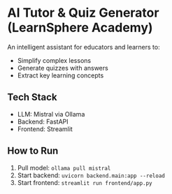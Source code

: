# AI Tutor & Quiz Generator (LearnSphere Academy)
An intelligent assistant for educators and learners to:
- Simplify complex lessons
- Generate quizzes with answers
- Extract key learning concepts
## Tech Stack
- LLM: Mistral via Ollama
- Backend: FastAPI
- Frontend: Streamlit
## How to Run
1. Pull model: `ollama pull mistral`
2. Start backend: `uvicorn backend.main:app --reload`
3. Start frontend: `streamlit run frontend/app.py`